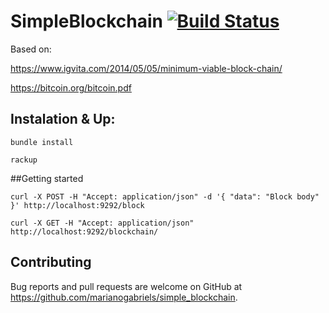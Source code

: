 # SimpleBlockchain [![Build Status](https://travis-ci.org/marianogabriels/simple_blockchain.svg?branch=master)](https://travis-ci.org/marianogabriels/simple_blockchain)
Based on:
 
 https://www.igvita.com/2014/05/05/minimum-viable-block-chain/
 
 https://bitcoin.org/bitcoin.pdf
 
## Instalation & Up: 

`bundle install`

`rackup`

##Getting started
 
`curl -X POST -H "Accept: application/json" -d '{ "data": "Block body" }' http://localhost:9292/block`

`curl -X GET -H "Accept: application/json" http://localhost:9292/blockchain/`


## Contributing

Bug reports and pull requests are welcome on GitHub at https://github.com/marianogabriels/simple_blockchain.

